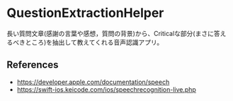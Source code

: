 # QuestionExtractionHelper
長い質問文章(感謝の言葉や感想，質問の背景)から、Criticalな部分(まさに答えるべきところ)を抽出して教えてくれる音声認識アプリ。


## References
* https://developer.apple.com/documentation/speech
* https://swift-ios.keicode.com/ios/speechrecognition-live.php
